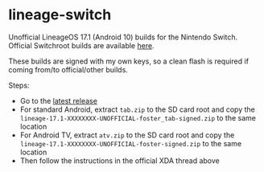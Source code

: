 # lineage-switch
Unofficial LineageOS 17.1 (Android 10) builds for the Nintendo Switch. Official Switchroot builds are available [here](https://forum.xda-developers.com/t/rom-unofficial-switchroot-android-10.4229761/).

These builds are signed with my own keys, so a clean flash is required if coming from/to official/other builds.

Steps:
- Go to the [latest release](https://github.com/LeddaZ/lineage-switch/releases/latest)
- For standard Android, extract `tab.zip` to the SD card root and copy the `lineage-17.1-XXXXXXXX-UNOFFICIAL-foster_tab-signed.zip` to the same location
- For Android TV, extract `atv.zip` to the SD card root and copy the `lineage-17.1-XXXXXXXX-UNOFFICIAL-foster-signed.zip` to the same location
- Then follow the instructions in the official XDA thread above
